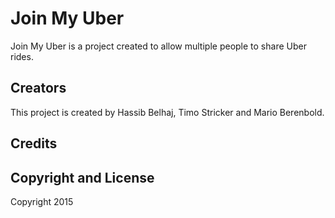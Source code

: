 # Join My Uber 

Join My Uber is a project created to allow multiple people to share Uber rides.

## Creators

This project is created by Hassib Belhaj, Timo Stricker and Mario Berenbold.

## Credits



## Copyright and License

Copyright 2015
